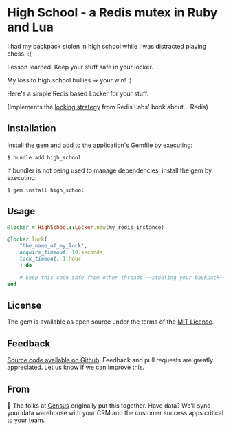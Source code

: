 # High School - a Redis mutex in Ruby and Lua

I had my backpack stolen in high school while I was distracted playing chess. :(

Lesson learned. Keep your stuff safe in your locker.

My loss to high school bullies => your win! :)

Here's a simple Redis based Locker for your stuff.

(Implements the [locking strategy](https://redislabs.com/ebook/part-2-core-concepts/chapter-6-application-components-in-redis/6-2-distributed-locking/6-2-5-locks-with-timeouts/) from Redis Labs' book about... Redis)

## Installation

Install the gem and add to the application's Gemfile by executing:

    $ bundle add high_school

If bundler is not being used to manage dependencies, install the gem by executing:

    $ gem install high_school

## Usage

```ruby
@locker = HighSchool::Locker.new(my_redis_instance)

@locker.lock(
    "the_name_of_my_lock",
    acquire_timeout: 10.seconds,
    lock_timeout: 1.hour
    ) do

    # keep this code safe from other threads ~~stealing your backpack~~ trampling on.
end
```

## License

The gem is available as open source under the terms of the [MIT License](https://opensource.org/licenses/MIT).

Feedback
--------
[Source code available on Github](https://github.com/sutrolabs/high_school). Feedback and pull requests are greatly appreciated. Let us know if we can improve this.

From
-----------
:wave: The folks at [Census](http://getcensus.com) originally put this together. Have data? We'll sync your data warehouse with your CRM and the customer success apps critical to your team.